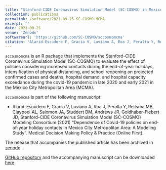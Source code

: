 ```yaml
---
title: "Stanford-CIDE Coronavirus Simulation Model (SC-COSMO) in Mexico City Metropolitan Area (MCMA)"
collection: publications
permalink: /software/2021-09-25-SC-COSMO-MCMA
excerpt: ''
date: 2021-09-25
venue: 'Zenodo'
softwareurl: 'https://github.com/SC-COSMO/sccosmomcma'
citation: 'Alarid-Escudero F, Gracia V, Luviano A, Roa J, Peralta Y, Reitsma MB, Claypool AL, Salomon JA, Studdert DM, Andrews JR, Goldhaber-Fiebert JD, Stanford-CIDE Coronavirus Simulation Model (SC-COSMO) Modeling Consortium (2021). {sccosmomcma}: An R package that implements the Stanford-CIDE Coronavirus Simulation Model (SC-COSMO) to the covid-19 pandemic in late 2020 and early 2021 in the Mexico City Metropolitan Area (MCMA) (Version v1.0.0). Zenodo. https://zenodo.org/badge/latestdoi/371769010.'
---
```


`sccosmomcma` is an R package that implements the Stanford-CIDE Coronavirus Simulation Model (SC-COSMO) to evaluate the effect of policies considering increased contacts during the end-of-year holidays, intensification of physical distancing, and school reopening on projected confirmed cases and deaths, hospital demand, and hospital capacity exceedance during the covid-19 pandemic in late 2020 and early 2021 in the Mexico City Metropolitan Area (MCMA).

`sccosmomcma` is part of the following manuscript:

- Alarid-Escudero F, Gracia V, Luviano A, Roa J, Peralta Y, Reitsma MB, Claypool AL, Salomon JA, Studdert DM, Andrews JR, Goldhaber-Fiebert JD, Stanford-CIDE Coronavirus Simulation Model (SC-COSMO) Modeling Consortium (2021) “Dependence of Covid-19 policies on end-of-year holiday contacts in Mexico City Metropolitan Area: A Modeling Study”. Medical Decision Making Policy & Practice (Online First).

The release that accompanies the published article has been archived in [zenodo](https://zenodo.org/badge/latestdoi/371769010).


[GitHub repository](https://github.com/SC-COSMO/sccosmomcma) and the accompanying manuscript can be downloaded [here](https://journals.sagepub.com/doi/full/10.1177/23814683211049249).